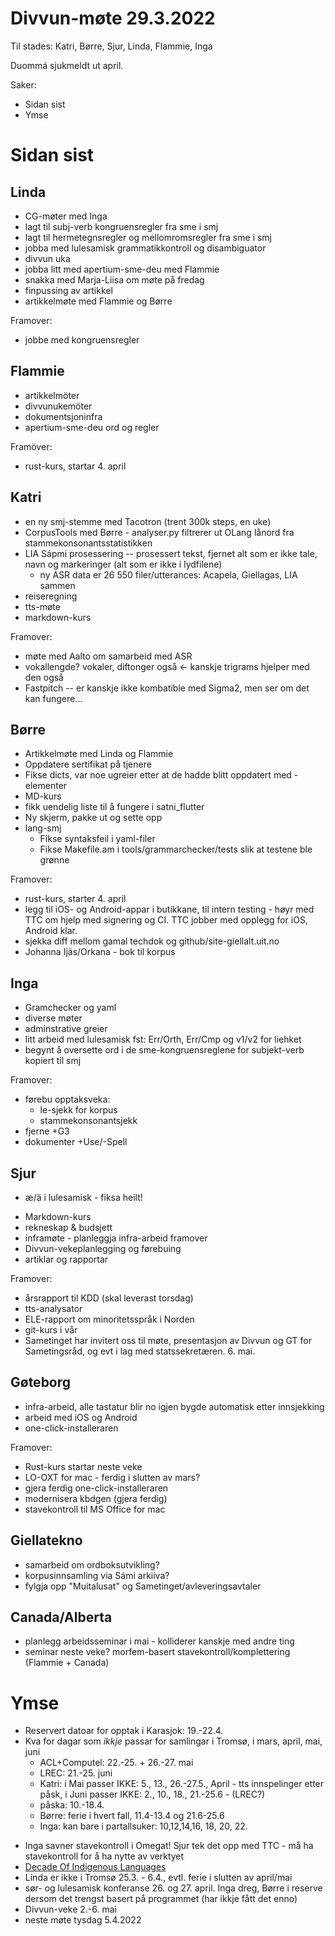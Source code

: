 # Divvun-møte 29.3.2022

Til stades: Katri, Børre, Sjur, Linda, Flammie, Inga

Duommá sjukmeldt ut april.

Saker:
* Sidan sist
* Ymse

# Sidan sist

## Linda
* CG-møter med Inga
* lagt til subj-verb kongruensregler fra sme i smj
* lagt til hermetegnsregler og mellomromsregler fra sme i smj
* jobba med lulesamisk grammatikkontroll og disambiguator
* divvun uka
* jobba litt med apertium-sme-deu med Flammie
* snakka med Marja-Liisa om møte på fredag
* finpussing av artikkel
* artikkelmøte med Flammie og Børre

Framover:
- jobbe med kongruensregler

## Flammie
* artikkelmöter
* divvunukemöter
* dokumentsjoninfra
* apertium-sme-deu ord og regler

Framöver:

* rust-kurs, startar 4. april

## Katri
* en ny smj-stemme med Tacotron (trent 300k steps, en uke)
* CorpusTools med Børre - analyser.py filtrerer ut OLang lånord fra stammekonsonantsstatistikken
* LIA Sápmi prosessering -- prosessert tekst, fjernet alt som er ikke tale, navn og markeringer (alt som er ikke i lydfilene)
    * ny ASR data er 26 550 filer/utterances: Acapela, Giellagas, LIA sammen
* reiseregning
* tts-møte
* markdown-kurs 

Framover:
* møte med Aalto om samarbeid med ASR
* vokallengde? vokaler, diftonger også <- kanskje trigrams hjelper med den også
* Fastpitch -- er kanskje ikke kombatible med Sigma2, men ser om det kan fungere...

## Børre
* Artikkelmøte med Linda og Flammie
* Oppdatere sertifikat på tjenere
* Fikse dicts, var noe ugreier etter at de hadde blitt oppdatert med
  <algu>-elementer
* MD-kurs
* fikk uendelig liste til å fungere i satni_flutter
* Ny skjerm, pakke ut og sette opp
* lang-smj
    * Fikse syntaksfeil i yaml-filer
    * Fikse Makefile.am i tools/grammarchecker/tests slik at testene ble grønne

Framover:
* rust-kurs, starter 4. april
* legg til iOS- og Android-appar i butikkane, til intern testing - høyr med TTC om
  hjelp med signering og CI. TTC jobber med opplegg for iOS, Android klar.
* sjekka diff mellom gamal techdok og github/site-giellalt.uit.no
* Johanna Ijäs/Orkana - bok til korpus

## Inga
* Gramchecker og yaml
* diverse møter
* adminstrative greier
* litt arbeid med lulesamisk fst: Err/Orth, Err/Cmp og v1/v2 for liehket
* begynt å oversette ord i de  sme-kongruensreglene for subjekt-verb kopiert til smj

Framover:
- førebu opptaksveka:
    - le-sjekk for korpus
    - stammekonsonantsjekk
- fjerne +G3
- dokumenter +Use/-Spell

## Sjur
* æ/ä i lulesamisk - fiksa heilt!
- Markdown-kurs
- rekneskap & budsjett
- inframøte - planleggja infra-arbeid framover
- Divvun-vekeplanlegging og førebuing
- artiklar og rapportar

Framover:
- årsrapport til KDD (skal leverast torsdag)
- tts-analysator
- ELE-rapport om minoritetsspråk i Norden
- git-kurs i vår
- Sametinget har invitert oss til møte, presentasjon av Divvun og GT
  for Sametingsråd, og evt i lag med statssekretæren. 6. mai.

## Gøteborg
- infra-arbeid, alle tastatur blir no igjen bygde automatisk etter innsjekking
- arbeid med iOS og Android
- one-click-installeraren

Framover:
- Rust-kurs startar neste veke
- LO-OXT for mac - ferdig i slutten av mars?
- gjera ferdig one-click-installeraren
- modernisera kbdgen (gjera ferdig)
- stavekontroll til MS Office for mac

## Giellatekno
- samarbeid om ordboksutvikling?
- korpusinnsamling via Sámi arkiiva?
- fylgja opp "Muitalusat" og Sametinget/avleveringsavtaler

## Canada/Alberta
- planlegg arbeidsseminar i mai - kolliderer kanskje med andre ting
- seminar neste veke? morfem-basert stavekontroll/komplettering (Flammie + Canada)

# Ymse
- Reservert datoar for opptak i Karasjok: 19.-22.4.
- Kva for dagar som *ikkje* passar for samlingar i Tromsø, i mars, april, mai, juni
    - ACL+Computel: 22.-25. + 26.-27. mai
    - LREC: 21.-25. juni
    - Katri: i Mai passer IKKE: 5., 13., 26.-27.5., April - tts innspelinger etter påsk, i Juni passer IKKE: 2., 10., 18., 21.-25.6 - (LREC?)
    - påska: 10.-18.4.
    - Børre: ferie i hvert fall, 11.4-13.4 og 21.6-25.6
    - Inga: kan bare i partallsuker: 10,12,14,16, 18, 20, 22.
* Inga savner stavekontroll i Omegat! Sjur tek det opp med TTC - må ha stavekontroll
  for å ha nytte av verktyet
* [Decade Of Indigenous Languages](https://fpcc.ca/stories/the-decade-of-indigenous-languages/)
* Linda er ikke i Tromsø 25.3. - 6.4., evtl. ferie i slutten av april/mai
* sør- og lulesamisk konferanse 26. og 27. april. Inga dreg, Børre i reserve dersom det trengst basert på programmet (har ikkje fått det enno)
* Divvun-veke 2.-6. mai
* neste møte tysdag 5.4.2022
